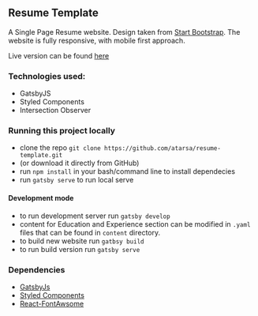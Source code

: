 ## Resume Template

A Single Page Resume website.
Design taken from [Start Bootstrap](https://startbootstrap.com/themes/resume/). 
The website is fully responsive, with mobile first approach. 

Live version can be found [here](https://atarsa.github.io/resume-template/)

### Technologies used:
- GatsbyJS
- Styled Components
- Intersection Observer


### Running this project locally
- clone the repo `git clone https://github.com/atarsa/resume-template.git`
- (or download it directly from GitHub)
- run `npm install` in your bash/command line to install dependecies
- run `gatsby serve` to run local serve

#### Development mode
- to run development server run `gatsby develop`
- content for Education and Experience section can be modified in `.yaml` files that can be found in `content` directory.
- to build new website run `gatbsy build`
- to run build version run `gatsby serve`

### Dependencies
- [GatsbyJs](https://www.gatsbyjs.org/)
- [Styled Components](https://styled-components.com/)
- [React-FontAwsome](https://github.com/FortAwesome/react-fontawesome)

